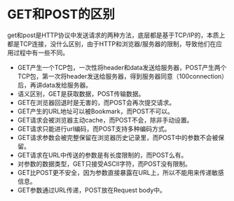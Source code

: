 # GET和POST的区别
get和post是HTTP协议中发送请求的两种方法，底层都是基于TCP/IP的，本质上都是TCP连接，没什么区别，由于HTTP和浏览器/服务器的限制，导致他们在应用过程中有一些不同。
* GET产生一个TCP包，一次性将header和data发送给服务器，POST产生两个TCP包，第一次将header发送给服务器，得到服务器同意（100connection）后，再讲data发给服务器。
* 语义区别，GET是获取数据，POST传输数据。
* GET在浏览器回退时是无害的，而POST会再次提交请求。
* GET产生的URL地址可以被Bookmark，而POST不可以。
* GET请求会被浏览器主动cache，而POST不会，除非手动设置。
* GET请求只能进行url编码，而POST支持多种编码方式。
* GET请求参数会被完整保留在浏览器历史记录里，而POST中的参数不会被保留。
* GET请求在URL中传送的参数是有长度限制的，而POST么有。
* 对参数的数据类型，GET只接受ASCII字符，而POST没有限制。
* GET比POST更不安全，因为参数直接暴露在URL上，所以不能用来传递敏感信息。
* GET参数通过URL传递，POST放在Request body中。